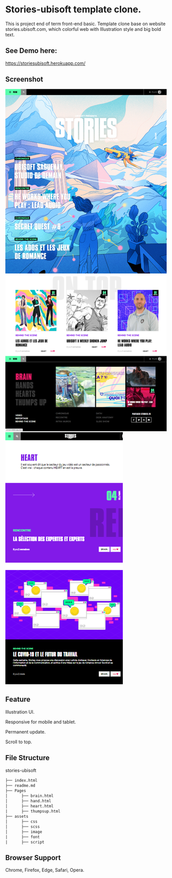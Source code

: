 # Stories-ubisoft template clone.

This is project end of term front-end basic. Template clone base on website stories.ubisoft.com, which colorful web with Illustration style and big bold text.
## See Demo here: 
https://storiesubisoft.herokuapp.com/
## Screenshot
![](/assets/image/demo1.png)
![](/assets/image/demo2.png)
![](/assets/image/demo3.png)
                                  ![](/assets/image/demo6.png)             
## Feature
Illustration UI.

Responsive for mobile and tablet.

Permanent update.

Scroll to top.

## File Structure
stories-ubisoft
```
├── index.html
├── readme.md
├── Pages
│      ├── brain.html
│      ├── hand.html
│      ├── heart.html 
|      ├── thumpsup.html
├── assets
│      ├── css
│      ├── scss
│      ├── image
|      ├── font
|      ├── script
```
## Browser Support
Chrome, 
Firefox, 
Edge, 
Safari, 
Opera.
